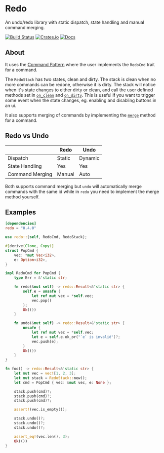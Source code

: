 # Redo
An undo/redo library with static dispatch, state handling and manual command merging.

[![Build Status](https://travis-ci.org/evenorog/redo.svg?branch=master)](https://travis-ci.org/evenorog/redo)
[![Crates.io](https://img.shields.io/crates/v/redo.svg)](https://crates.io/crates/redo)
[![Docs](https://docs.rs/redo/badge.svg)](https://docs.rs/redo)

## About
It uses the [Command Pattern] where the user implements the `RedoCmd` trait for a command.

The `RedoStack` has two states, clean and dirty. The stack is clean when no more commands can
be redone, otherwise it is dirty. The stack will notice when it's state changes to either dirty
or clean, and call the user defined methods set in [`on_clean`] and [`on_dirty`].
This is useful if you want to trigger some event when the state changes, eg. enabling and
disabling buttons in an ui.

It also supports merging of commands by implementing the [`merge`] method for a command.

## Redo vs Undo
|                 | Redo         | Undo            |
|-----------------|--------------|-----------------|
| Dispatch        | Static       | Dynamic         |
| State Handling  | Yes          | Yes             |
| Command Merging | Manual       | Auto            |

Both supports command merging but `undo` will automatically merge commands with the same id
while in `redo` you need to implement the merge method yourself.

## Examples
```toml
[dependencies]
redo = "0.4.0"
```

```rust
use redo::{self, RedoCmd, RedoStack};

#[derive(Clone, Copy)]
struct PopCmd {
    vec: *mut Vec<i32>,
    e: Option<i32>,
}

impl RedoCmd for PopCmd {
    type Err = &'static str;

    fn redo(&mut self) -> redo::Result<&'static str> {
        self.e = unsafe {
            let ref mut vec = *self.vec;
            vec.pop()
        };
        Ok(())
    }

    fn undo(&mut self) -> redo::Result<&'static str> {
        unsafe {
            let ref mut vec = *self.vec;
            let e = self.e.ok_or("`e` is invalid")?;
            vec.push(e);
        }
        Ok(())
    }
}

fn foo() -> redo::Result<&'static str> {
    let mut vec = vec![1, 2, 3];
    let mut stack = RedoStack::new();
    let cmd = PopCmd { vec: &mut vec, e: None };

    stack.push(cmd)?;
    stack.push(cmd)?;
    stack.push(cmd)?;

    assert!(vec.is_empty());

    stack.undo()?;
    stack.undo()?;
    stack.undo()?;

    assert_eq!(vec.len(), 3);
    Ok(())
}
```

[Command Pattern]: https://en.wikipedia.org/wiki/Command_pattern
[`on_clean`]: struct.RedoStack.html#method.on_clean
[`on_dirty`]: struct.RedoStack.html#method.on_dirty
[static dispatch]: https://doc.rust-lang.org/stable/book/trait-objects.html#static-dispatch
[dynamic dispatch]: https://doc.rust-lang.org/stable/book/trait-objects.html#dynamic-dispatch
[`undo`]: https://crates.io/crates/undo
[`merge`]: trait.RedoCmd.html#method.merge
